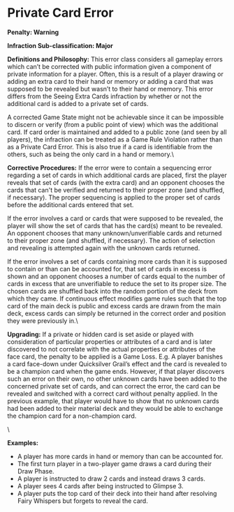 # Private Card Error

**Penalty: Warning**

**Infraction Sub-classification: Major**



**Definitions and Philosophy:** This error class considers all gameplay errors which can’t be corrected with public information given a component of private information for a player. Often, this is a result of a player drawing or adding an extra card to their hand or memory or adding a card that was supposed to be revealed but wasn’t to their hand or memory. This error differs from the Seeing Extra Cards infraction by whether or not the additional card is added to a private set of cards.

A corrected Game State might not be achievable since it can be impossible to discern or verify (from a public point of view) which was the additional card. If card order is maintained and added to a public zone (and seen by all players), the infraction can be treated as a Game Rule Violation rather than as a Private Card Error. This is also true if a card is identifiable from the others, such as being the only card in a hand or memory.\


**Corrective Procedures:** If the error were to contain a sequencing error regarding a set of cards in which additional cards are placed, first the player reveals that set of cards (with the extra card) and an opponent chooses the cards that can't be verified and returned to their proper zone (and shuffled, if necessary). The proper sequencing is applied to the proper set of cards before the additional cards entered that set.

If the error involves a card or cards that were supposed to be revealed, the player will show the set of cards that has the card(s) meant to be revealed. An opponent chooses that many unknown/unverifiable cards and returned to their proper zone (and shuffled, if necessary). The action of selection and revealing is attempted again with the unknown cards returned.

If the error involves a set of cards containing more cards than it is supposed to contain or than can be accounted for, that set of cards in excess is shown and an opponent chooses a number of cards equal to the number of cards in excess that are unverifiable to reduce the set to its proper size. The chosen cards are shuffled back into the random portion of the deck from which they came. If continuous effect modifies game rules such that the top card of the main deck is public and excess cards are drawn from the main deck, excess cards can simply be returned in the correct order and position they were previously in.\


**Upgrading:** If a private or hidden card is set aside or played with consideration of particular properties or attributes of a card and is later discovered to not correlate with the actual properties or attributes of the face card, the penalty to be applied is a Game Loss. E.g. A player banishes a card face-down under Quicksilver Grail’s effect and the card is revealed to be a champion card when the game ends. However, if that player discovers such an error on their own, no other unknown cards have been added to the concerned private set of cards, and can correct the error, the card can be revealed and switched with a correct card without penalty applied. In the previous example, that player would have to show that no unknown cards had been added to their material deck and they would be able to exchange the champion card for a non-champion card.

\


**Examples:**&#x20;

* A player has more cards in hand or memory than can be accounted for.
* The first turn player in a two-player game draws a card during their Draw Phase.
* A player is instructed to draw 2 cards and instead draws 3 cards.
* A player sees 4 cards after being instructed to Glimpse 3.
* A player puts the top card of their deck into their hand after resolving Fairy Whispers but forgets to reveal the card.
